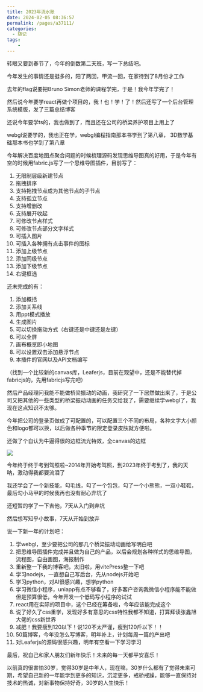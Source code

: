 ```yaml
---
title: 2023年流水账
date: 2024-02-05 08:36:57
permalink: /pages/a37111/
categories:
  - 随记
tags:
    -
---
```

转眼又要到春节了，今年的倒数第二天班，写一下总结吧。

今年发生的事情还是挺多的，阳了两回，甲流一回，在家待到了8月份才工作

去年的flag说要把Bruno Simon老师的课程学完，于是！我今年学完了！

然后说今年要学react再做个项目的，我！也！学！了！然后还写了一个后台管理系统模版，发了三篇总结博客

还说今年要学ts的，我也做到了，而且还在公司的桥梁养护项目上用上了

webgl说要学的，我也正在学，webgl编程指南那本书学到了第八章， 3D数学基础那本书也学到了第八章

今年解决百度地图点聚合问题的时候梳理源码发现思维导图真的好用，于是今年有空的时候用fabric.js写了一个思维导图插件，目前写了：
1. 无限制层级新建节点
2. 拖拽排序
3. 支持拖拽节点成为其他节点的子节点
4. 支持孤立节点
5. 支持增删改
6. 支持展开收起
7. 可修改节点样式
8. 可修改节点部分文字样式
9. 可插入图片
10. 可插入各种拥有点击事件的图标
11. 添加上级节点
12. 添加同级节点
13. 添加下级节点
14. 右键框选

还未完成的有：
1. 添加概括
2. 添加关系线
3. 用ppt模式播放
4. 生成图片
5. 可以切换拖动方式（右键还是中键还是左键）
6. 可以全屏
7. 画布概览即小地图
8. 可以设置双击添加悬浮节点
9. 本插件的官网以及API文档编写

（找到一个比较新的canvas库，Leaferjs，目前在观望中，还是不能替代掉fabricjs的，先用fabricjs写完吧）

然后产品经理问我能不能做桥梁振动的动画，我研究了一下居然做出来了，于是公司又把其他的一些类型的桥梁振动动画的任务交给我了，需要继续学webgl了，我现在这点知识不太够。

今年把公司的登录页做成了可配置的，可以配置三个不同的布局，各种文字大小颜色和logo都可以换，以后做各种季节的限定登录皮肤就方便啦。

还做了个自认为牛逼得很的边框流光特效，全canvas的边框

![](https://daodaoblogpicgo.oss-cn-shanghai.aliyuncs.com/img/2024020501.gif)

今年终于终于考到驾照啦~2014年开始考驾照，到2023年终于考到了，我的天呐，激动得我都要流泪了

我还学会了一个新技能，勾毛线，勾了一个包包，勾了一个小熊熊，一双小鞋鞋，最后勾小马甲的时候我再也没有耐心弃坑了

还短暂的学了一下吉他，7天从入门到弃坑

然后想写知乎小故事，7天从开始到放弃

说一下新一年的计划吧：

1. 学webgl，至少要把公司的那几个桥梁振动动画给写明白吧
2. 把思维导图插件完成并且做为自己的产品，以后会规划各种样式的思维导图，流程图，自由画图，海报制作
3. 重新整一下我的博客吧，太旧啦，用vitePress整一下吧
4. 学习nodejs，一直想自己写后台，先从nodejs开始吧
5. 学习python，对AI很感兴趣，想学python
6. 学习微信小程序，uniapp有点不够看了，好多客户咨询我微信小程序能不能做但是预算很低，今年开发一个低码写小程序的试试
7. react用在实际的项目中，这个已经在筹备啦，今年应该能完成这个
8. 说了好久了css重学，发现好多有意思的css特性我都不知道，打算拜读张鑫旭大佬的css新世界
9. 减肥！我要瘦到120以下！说120不太严谨，瘦到120斤以下！！
10. 50篇博客，今年没怎么写博客，明年补上，计划每周一篇的产出吧
11. 对Leaferjs的源码很感兴趣，明年有空看一下学习学习

最后，祝自己和家人朋友们新年快乐！未来的每一天都平安喜乐！

以前真的很害怕30岁，觉得30岁是中年人，现在嘛，30岁什么都有了觉得未来可期，希望自己新的一年能学到更多的知识，沉淀更多，戒骄戒躁，能够一直保持对技术的热诚，对新事物保持好奇，30岁的人生快乐！